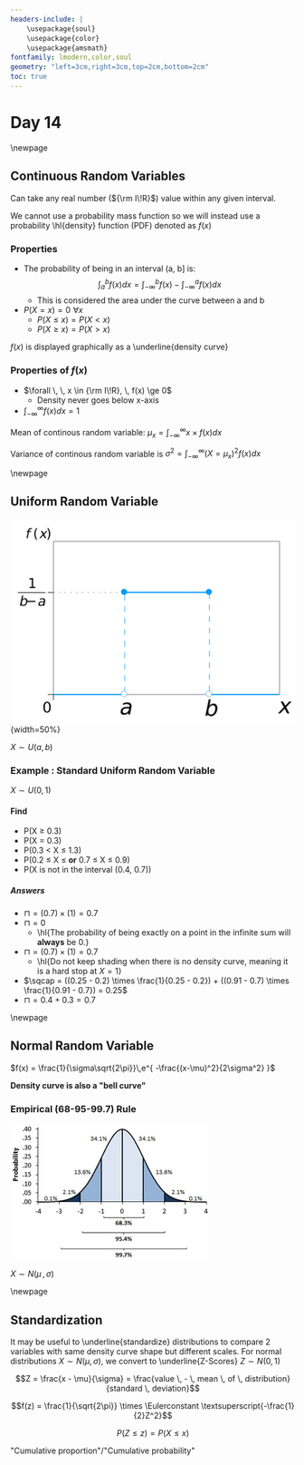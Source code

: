 ```yaml
---
headers-include: |
	\usepackage{soul}
	\usepackage{color}
	\usepackage{amsmath}
fontfamily: lmodern,color,soul
geometry: "left=3cm,right=3cm,top=2cm,bottom=2cm"
toc: true
---
```


# Day 14

\newpage

## Continuous Random Variables

Can take any real number (${\rm I\!R}$) value within any given interval.

We cannot use a probability mass function so we will instead use a probability \hl{density} function (PDF) denoted as $f(x)$

### Properties

- The probability of being in an interval (a, b] is:
    $$\int_{a}^{b} f(x) dx = \int_{-\infty}^{b} f(x) - \int_{-\infty}^{a} f(x) dx $$
    - This is considered the area under the curve between a and b
- $P(X=x) = 0 \, \, \forall x$
    - $P(X \le x) = P(X < x)$
    - $P(X \ge x) = P(X > x)$

$f(x)$ is displayed graphically as a \underline{density curve}

### Properties of $f(x)$

- $\forall \, \, x \in {\rm I\!R}, \, f(x) \ge 0$
    - Density never goes below x-axis
- $\int_{-\infty}^{\infty} f(x) dx = 1$

Mean of continous random variable: $\mu_x = \int_{-\infty}^{\infty} x \times f(x) dx$

Variance of continous random variable is $\sigma^2 = \int_{-\infty}^{\infty} (X = \mu_x)^2 f(x) dx$

\newpage

## Uniform Random Variable

![Graphical Representation](assets/uniform_rv){width=50%}

$X \sim U(a, b)$

### Example : Standard Uniform Random Variable

$X \sim U(0, 1)$

#### Find

- P(X $\ge$ 0.3)
- P(X = 0.3)
- P(0.3 < X $\le$ 1.3)
- P(0.2 $\le$ X $\le$ **or** 0.7 $\le$ X $\le$ 0.9)
- P(X is not in the interval (0.4, 0.7))

##### Answers

- $\sqcap = (0.7) \times (1) = 0.7$
- $\sqcap = 0$
    - \hl{The probability of being exactly on a point in the infinite sum will **always** be 0.}
    <!--- \hl{Since a = b and to find the height is $\frac{1}{b-a} \times (b-a)$, there is no rise/run component. This makes the area 0.}-->
- $\sqcap = (0.7) \times (1) = 0.7$
    - \hl{Do not keep shading when there is no density curve, meaning it is a hard stop at $X = 1$}
- $\sqcap = ((0.25 - 0.2) \times \frac{1}{0.25 - 0.2})  + ((0.91 - 0.7) \times \frac{1}{0.91 - 0.7}) = 0.25$
- $\sqcap = 0.4 + 0.3 = 0.7$

\newpage

## Normal Random Variable

$f(x) = \frac{1}{\sigma\sqrt{2\pi}}\,e^{ -\frac{(x-\mu)^2}{2\sigma^2} }$

**Density curve is also a "bell curve"**

### Empirical (68-95-99.7) Rule

![Bell Curve](assets/normal_curve)

$X \sim N(\mu \, , \sigma)$

\newpage

## Standardization

It may be useful to \underline{standardize} distributions to compare 2 variables with same density curve shape but different scales.
For normal distributions $X \sim N(\mu, \sigma)$, we convert to \underline{Z-Scores} $Z \sim N(0, 1)$

$$Z = \frac{x - \mu}{\sigma} = \frac{value \, - \, mean \, of \, distribution}{standard \, deviation}$$

$$f(z) = \frac{1}{\sqrt{2\pi}} \times \Eulerconstant \textsuperscript{-\frac{1}{2}Z^2}$$

$$P(Z \le z) = P(X \le x)$$

"Cumulative proportion"/"Cumulative probability"
